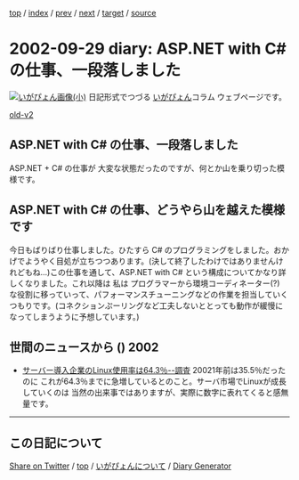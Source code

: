 [top](../index.html) 
 / [index](index.html) 
 / [prev](ig020927.html) 
 / [next](ig021003.html) 
 / [target](https://igapyon.github.io/diary/2002/ig020929.html) 
 / [source](https://github.com/igapyon/diary/blob/gh-pages/2002/ig020929.html.src.md) 

2002-09-29 diary: ASP.NET with C# の仕事、一段落しました
=====================================================================================================
[![いがぴょん画像(小)](https://igapyon.github.io/diary/images/iga200306s.jpg "いがぴょん")](https://igapyon.github.io/diary/memo/memoigapyon.html) 日記形式でつづる [いがぴょん](https://igapyon.github.io/diary/memo/memoigapyon.html)コラム ウェブページです。

[old-v2](ig020929-orig.html)

## ASP.NET with C# の仕事、一段落しました

ASP.NET + C# の仕事が 大変な状態だったのですが、何とか山を乗り切った模様です。


## ASP.NET with C# の仕事、どうやら山を越えた模様です

今日もばりばり仕事しました。ひたすら C# のプログラミングをしました。おかげでようやく目処が立ちつつあります。(決して終了したわけではありませんけれどもね…)この仕事を通して、ASP.NET with C# という構成についてかなり詳しくなりました。これ以降は 私は プログラマーから環境コーディネーター(?) な役割に移っていって、パフォーマンスチューニングなどの作業を担当していくつもりです。(コネクションぷーリングなど工夫しないととっても動作が緩慢になってしまうように予想しています。)

## 世間のニュースから () 2002

* [サーバー導入企業のLinux使用率は64.3％--調査](http://biztech.nikkeibp.co.jp/wcs/leaf/CID/onair/biztech/comp/208558)  20021年前は35.5％だったのに これが64.3％までに急増しているとのこと。サーバ市場でLinuxが成長していくのは 当然の出来事ではありますが、実際に数字に表れてくると感無量です。


----------------------------------------------------------------------------------------------------

## この日記について

[Share on Twitter](https://twitter.com/intent/tweet?hashtags=igapyon%2Cdiary%2C%E3%81%84%E3%81%8C%E3%81%B4%E3%82%87%E3%82%93&text=ASP.NET+with+C%23+%E3%81%AE%E4%BB%95%E4%BA%8B%E3%80%81%E4%B8%80%E6%AE%B5%E8%90%BD%E3%81%97%E3%81%BE%E3%81%97%E3%81%9F&url=https%3A%2F%2Figapyon.github.io%2Fdiary%2F2002%2Fig020929.html) / [top](../index.html) / [いがぴょんについて](https://igapyon.github.io/diary/memo/memoigapyon.html) / [Diary Generator](https://github.com/igapyon/igapyonv3)
